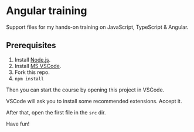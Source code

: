 # Angular training

Support files for my hands-on training on JavaScript, TypeScript & Angular.

## Prerequisites
1. Install [Node.js](https://nodejs.org/en/download/current/).
1. Install [MS VSCode](https://code.visualstudio.com/Download).
1. Fork this repo.
1. `npm install`

Then you can start the course by opening this project in VSCode.

VSCode will ask you to install some recommended extensions. Accept it.

After that, open the first file in the `src` dir.

Have fun!